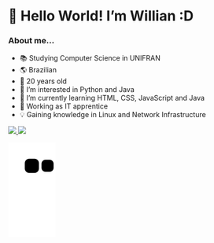 # 👋 Hello World! I’m Willian :D

### About me...
- 📚 Studying Computer Science in UNIFRAN
- 🌎 Brazilian
- 🧑 20 years old
- 👀 I’m interested in Python and Java
- 🌱 I’m currently learning HTML, CSS, JavaScript and Java
- 💼 Working as IT apprentice
- 💡 Gaining knowledge in Linux and Network Infrastructure

<div>
  <a href="https://github.com/willian-bl/"> 
    <img height="180em" src="https://github-readme-stats.vercel.app/api?username=willian-bl&show_icons=true&theme=transparent&hide_rank=true&include_all_commits=true">
    <img height="180em" src="https://github-readme-stats.vercel.app/api/top-langs/?username=willian-bl&size_weight=0.5&count_weight=0.5&&layout=compact"
  </a>
</div>

![Snake animation](https://github.com/willian-bl/willian-bl/blob/output/github-contribution-grid-snake.svg)


<!---
willian-bl/willian-bl is a ✨ special ✨ repository because its `README.md` (this file) appears on your GitHub profile.
You can click the Preview link to take a look at your changes.
--->
